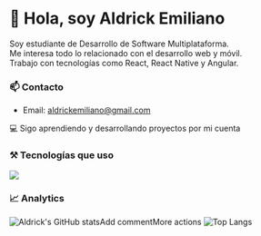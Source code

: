 # 👋 Hola, soy Aldrick Emiliano

Soy estudiante de Desarrollo de Software Multiplataforma.  
Me interesa todo lo relacionado con el desarrollo web y móvil.  
Trabajo con tecnologías como React, React Native y Angular.

### 📫 Contacto
- Email: aldrickemiliano@gmail.com

💻 Sigo aprendiendo y desarrollando proyectos por mi cuenta


### ⚒️ Tecnologías que uso
<img src="https://skillicons.dev/icons?i=html,css,js,ts,mysql,git,tailwind,react,angular,laravel&perline=11" />

### 📈 Analytics

![Aldrick's GitHub stats](https://github-readme-stats.vercel.app/api?username=EmilianoChavarria&show_icons=true&theme=radical)Add commentMore actions
![Top Langs](https://github-readme-stats.vercel.app/api/top-langs/?username=EmilianoChavarria&layout=compact&theme=radical)




